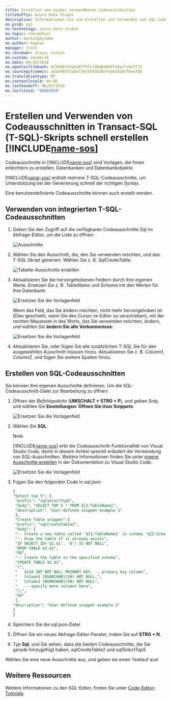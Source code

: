 ```yaml
---
title: Erstellen von wieder verwendbaren Codeausschnitten
titleSuffix: Azure Data Studio
description: Informationen Sie zum Erstellen und Verwenden von SQL-Codeausschnitte in Azure Data Studio
ms.prod: sql
ms.technology: azure-data-studio
ms.topic: conceptual
author: markingmyname
ms.author: maghan
manager: jroth
ms.reviewer: alayu; sstein
ms.custom: seodec18
ms.date: 09/24/2018
ms.openlocfilehash: 627608797eb287f9fcf36d8a00df3da1fc8eff75
ms.sourcegitcommit: ad2e98972a0e739c0fd2038ef4a030265f0ee788
ms.translationtype: MT
ms.contentlocale: de-DE
ms.lasthandoff: 06/07/2019
ms.locfileid: "66803838"
---
```

# <a name="create-and-use-code-snippets-to-quickly-create-transact-sql-t-sql-scripts-in-includename-sosincludesname-sos-shortmd"></a>Erstellen und Verwenden von Codeausschnitten in Transact-SQL (T-SQL)-Skripts schnell erstellen [!INCLUDE[name-sos](../includes/name-sos-short.md)]

Codeausschnitte in [!INCLUDE[name-sos](../includes/name-sos-short.md)] sind Vorlagen, die Ihnen erleichtern zu erstellen, Datenbanken und Datenbankobjekte. 

[!INCLUDE[name-sos](../includes/name-sos-short.md)] enthält mehrere T-SQL-Codeausschnitte, um Unterstützung bei der Generierung schnell der richtigen Syntax. 

Eine benutzerdefinierte Codeausschnitte können auch erstellt werden.

## <a name="using-built-in-t-sql-code-snippets"></a>Verwenden von integrierten T-SQL-Codeausschnitten

1. Geben Sie den Zugriff auf die verfügbaren Codeausschnitte *Sql* im Abfrage-Editor, um die Liste zu öffnen:

   ![Ausschnitte](media/code-snippets/sql-snippets.png)

1. Wählen Sie den Ausschnitt, die, den Sie verwenden möchten, und das T-SQL-Skript generiert. Wählen Sie z. B. *SqlCreateTable*:

   ![Tabelle-Ausschnitte erstellen](media/code-snippets/create-table.png)

1. Aktualisieren Sie die hervorgehobenen Feldern durch Ihre eigenen Werte. Ersetzen Sie z. B. *TableName* und *Schema* mit den Werten für Ihre Datenbank:

   ![Ersetzen Sie die Vorlagenfeld](media/code-snippets/table-from-snippet.png)

   Wenn das Feld, das Sie ändern möchten, nicht mehr hervorgehoben ist (Dies geschieht, wenn Sie den Cursor im Editor zu verschieben), mit der rechten Maustaste in des Worts, das Sie verwenden möchten, ändern, und wählen Sie **ändern Sie alle Vorkommnisse**:

   ![Ersetzen Sie die Vorlagenfeld](media/code-snippets/change-all.png)

1. Aktualisieren Sie, oder fügen Sie alle zusätzlichen T-SQL Sie für den ausgewählten Ausschnitt müssen hinzu. Aktualisieren Sie z. B. *Column1*, *Column2*, und fügen Sie weitere Spalten hinzu.


 
## <a name="creating-sql-code-snippets"></a>Erstellen von SQL-Codeausschnitten 

Sie können Ihre eigenen Ausschnitte definieren. Um die SQL-Codeausschnitt-Datei zur Bearbeitung zu öffnen:

1. Öffnen der *Befehlspalette* (**UMSCHALT + STRG + P**), und geben *Snip*, und wählen Sie **Einstellungen: Öffnen Sie User Snippets**:

   ![Ersetzen Sie die Vorlagenfeld](media/code-snippets/user-snippets.png)

1. Wählen Sie **SQL**:

   > [!NOTE]
   > [!INCLUDE[name-sos](../includes/name-sos-short.md)] erbt die Codeausschnitt-Funktionalität von Visual Studio Code, damit in diesem Artikel speziell erläutert die Verwendung von SQL-Ausschnitten. Weitere Informationen finden Sie unter [eigene Ausschnitte erstellen](https://code.visualstudio.com/docs/editor/userdefinedsnippets) in der Dokumentation zu Visual Studio Code. 

   ![Ersetzen Sie die Vorlagenfeld](media/code-snippets/select-sql.png)

1. Fügen Sie den folgenden Code in *sql.json*:

   ```sql
   {
   "Select top 5": {
    "prefix": "sqlSelectTop5",
    "body": "SELECT TOP 5 * FROM ${1:TableName}",
    "description": "User-defined snippet example 1"
    },
    "Create Table snippet":{
    "prefix": "sqlCreateTable2",
    "body": [
    "-- Create a new table called '${1:TableName}' in schema '${2:SchemaName}'",
    "-- Drop the table if it already exists",
    "IF OBJECT_ID('$2.$1', 'U') IS NOT NULL",
    "DROP TABLE $2.$1",
    "GO",
    "-- Create the table in the specified schema",
    "CREATE TABLE $2.$1",
    "(",
    "   $1Id INT NOT NULL PRIMARY KEY, -- primary key column",
    "   Column1 [NVARCHAR](50) NOT NULL,",
    "   Column2 [NVARCHAR](50) NOT NULL",
    "   -- specify more columns here",
    ");",
    "GO"
    ],
   "description": "User-defined snippet example 2"
   }
   }
   ```

1. Speichern Sie die sql.json-Datei.
1. Öffnen Sie ein neues Abfrage-Editor-Fenster, indem Sie auf **STRG + N**.
2. Typ **Sql**, und Sie sehen, dass die beiden Codeausschnitte, die Sie gerade hinzugefügt haben, *sqlCreateTable2* und *sqlSelectTop5*.

Wählen Sie eine neue Ausschnitte aus, und geben sie einen Testlauf aus!


## <a name="additional-resources"></a>Weitere Ressourcen

Weitere Informationen zu den SQL-Editor, finden Sie unter [Code-Editor-Tutorials](tutorial-sql-editor.md).
